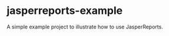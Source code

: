 jasperreports-example
=====================

A simple example project to illustrate how to use JasperReports.
